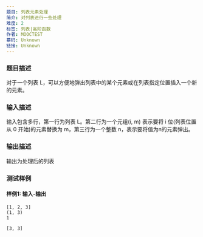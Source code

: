 ```yaml
---
题目: 列表元素处理
简介: 对列表进行一些处理
难度: 2
标签: 列表|高阶函数
作者: MOOCTEST
慕码: Unknown
链接: Unknown
---
```


### 题目描述

对于一个列表 L，可以方便地弹出列表中的某个元素或在列表指定位置插入一个新的元素。

### 输入描述

输入包含多行，第一行为列表 L。第二行为一个元组(i, m) 表示要将 i 位(列表位置从 0 开始)的元素替换为 m，第三行为一个整数 n，表示要将值为n的元素弹出。

### 输出描述

输出为处理后的列表

### 测试样例

#### 样例1: 输入-输出

```
[1, 2, 3]
(1, 3)
1
```

```
[3, 3]
```

